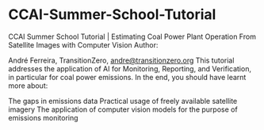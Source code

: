 # CCAI-Summer-School-Tutorial

CCAI Summer School Tutorial | Estimating Coal Power Plant Operation From Satellite Images with Computer Vision
Author:

André Ferreira, TransitionZero, andre@transitionzero.org
This tutorial addresses the application of AI for Monitoring, Reporting, and Verification, in particular for coal power emissions. In the end, you should have learnt more about:

The gaps in emissions data
Practical usage of freely available satellite imagery
The application of computer vision models for the purpose of emissions monitoring

